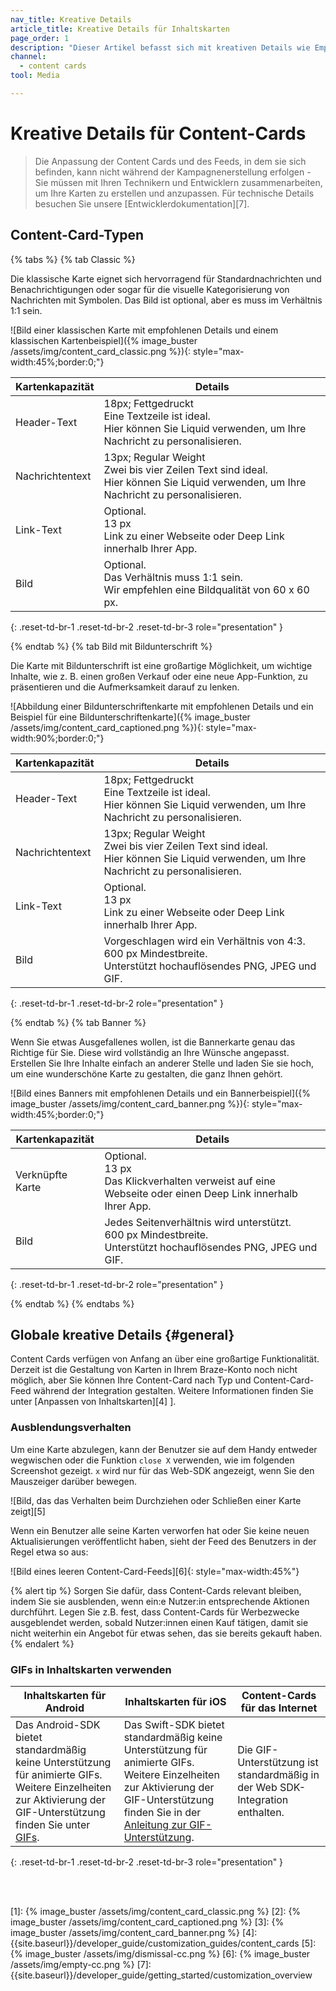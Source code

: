 ```yaml
---
nav_title: Kreative Details
article_title: Kreative Details für Inhaltskarten
page_order: 1
description: "Dieser Artikel befasst sich mit kreativen Details wie Empfehlungen für die Bildgröße und das Verhalten bei der Entlassung aus den drei Content-Card-Standardtypen."
channel:
  - content cards
tool: Media

---
```


# Kreative Details für Content-Cards

> Die Anpassung der Content Cards und des Feeds, in dem sie sich befinden, kann nicht während der Kampagnenerstellung erfolgen - Sie müssen mit Ihren Technikern und Entwicklern zusammenarbeiten, um Ihre Karten zu erstellen und anzupassen. Für technische Details besuchen Sie unsere [Entwicklerdokumentation][7].

## Content-Card-Typen

{% tabs %}
{% tab Classic %}

Die klassische Karte eignet sich hervorragend für Standardnachrichten und Benachrichtigungen oder sogar für die visuelle Kategorisierung von Nachrichten mit Symbolen. Das Bild ist optional, aber es muss im Verhältnis 1:1 sein.

![Bild einer klassischen Karte mit empfohlenen Details und einem klassischen Kartenbeispiel]({% image_buster /assets/img/content_card_classic.png %}){: style="max-width:45%;border:0;"}

| Kartenkapazität | Details |
| --- | ---|
| Header-Text | 18px; Fettgedruckt <br> Eine Textzeile ist ideal. <br> Hier können Sie Liquid verwenden, um Ihre Nachricht zu personalisieren. |
| Nachrichtentext | 13px; Regular Weight <br> Zwei bis vier Zeilen Text sind ideal. <br> Hier können Sie Liquid verwenden, um Ihre Nachricht zu personalisieren. |
| Link-Text | Optional. <br> 13 px <br> Link zu einer Webseite oder Deep Link innerhalb Ihrer App. |
| Bild | Optional. <br> Das Verhältnis muss 1:1 sein. <br> Wir empfehlen eine Bildqualität von 60 x 60 px. |
{: .reset-td-br-1 .reset-td-br-2 .reset-td-br-3 role="presentation" }

{% endtab %}
{% tab Bild mit Bildunterschrift %}

Die Karte mit Bildunterschrift ist eine großartige Möglichkeit, um wichtige Inhalte, wie z. B. einen großen Verkauf oder eine neue App-Funktion, zu präsentieren und die Aufmerksamkeit darauf zu lenken.

![Abbildung einer Bildunterschriftenkarte mit empfohlenen Details und ein Beispiel für eine Bildunterschriftenkarte]({% image_buster /assets/img/content_card_captioned.png %}){: style="max-width:90%;border:0;"}

| Kartenkapazität | Details |
| --- | ---|
| Header-Text | 18px; Fettgedruckt <br> Eine Textzeile ist ideal. <br> Hier können Sie Liquid verwenden, um Ihre Nachricht zu personalisieren. |
| Nachrichtentext | 13px; Regular Weight <br> Zwei bis vier Zeilen Text sind ideal. <br> Hier können Sie Liquid verwenden, um Ihre Nachricht zu personalisieren. |
| Link-Text | Optional. <br> 13 px <br> Link zu einer Webseite oder Deep Link innerhalb Ihrer App. |
| Bild | Vorgeschlagen wird ein Verhältnis von 4:3. <br> 600 px Mindestbreite.  <br> Unterstützt hochauflösendes PNG, JPEG und GIF. |
{: .reset-td-br-1 .reset-td-br-2 role="presentation" }

{% endtab %}
{% tab Banner %}

Wenn Sie etwas Ausgefallenes wollen, ist die Bannerkarte genau das Richtige für Sie. Diese wird vollständig an Ihre Wünsche angepasst. Erstellen Sie Ihre Inhalte einfach an anderer Stelle und laden Sie sie hoch, um eine wunderschöne Karte zu gestalten, die ganz Ihnen gehört.

![Bild eines Banners mit empfohlenen Details und ein Bannerbeispiel]({% image_buster /assets/img/content_card_banner.png %}){: style="max-width:45%;border:0;"}

| Kartenkapazität | Details |
| --- | ---|
| Verknüpfte Karte | Optional. <br> 13 px <br> Das Klickverhalten verweist auf eine Webseite oder einen Deep Link innerhalb Ihrer App. |
| Bild | Jedes Seitenverhältnis wird unterstützt. <br> 600 px Mindestbreite.  <br> Unterstützt hochauflösendes PNG, JPEG und GIF. |
{: .reset-td-br-1 .reset-td-br-2 role="presentation" }

{% endtab %}
{% endtabs %}

## Globale kreative Details {#general}

Content Cards verfügen von Anfang an über eine großartige Funktionalität. Derzeit ist die Gestaltung von Karten in Ihrem Braze-Konto noch nicht möglich, aber Sie können Ihre Content-Card nach Typ und Content-Card-Feed während der Integration gestalten. Weitere Informationen finden Sie unter [Anpassen von Inhaltskarten][4] ].

### Ausblendungsverhalten

Um eine Karte abzulegen, kann der Benutzer sie auf dem Handy entweder wegwischen oder die Funktion `close X` verwenden, wie im folgenden Screenshot gezeigt. `x` wird nur für das Web-SDK angezeigt, wenn Sie den Mauszeiger darüber bewegen.

![Bild, das das Verhalten beim Durchziehen oder Schließen einer Karte zeigt][5]

Wenn ein Benutzer alle seine Karten verworfen hat oder Sie keine neuen Aktualisierungen veröffentlicht haben, sieht der Feed des Benutzers in der Regel etwa so aus:

![Bild eines leeren Content-Card-Feeds][6]{: style="max-width:45%"}

{% alert tip %}
Sorgen Sie dafür, dass Content-Cards relevant bleiben, indem Sie sie ausblenden, wenn ein:e Nutzer:in entsprechende Aktionen durchführt. Legen Sie z.B. fest, dass Content-Cards für Werbezwecke ausgeblendet werden, sobald Nutzer:innen einen Kauf tätigen, damit sie nicht weiterhin ein Angebot für etwas sehen, das sie bereits gekauft haben.
{% endalert %}

### GIFs in Inhaltskarten verwenden

| Inhaltskarten für Android | Inhaltskarten für iOS | Content-Cards für das Internet |
| --- | --- |---|
| Das Android-SDK bietet standardmäßig keine Unterstützung für animierte GIFs. Weitere Einzelheiten zur Aktivierung der GIF-Unterstützung finden Sie unter [GIFs]({{site.baseurl}}/developer_guide/platform_integration_guides/android/content_cards/GIFs/). | Das Swift-SDK bietet standardmäßig keine Unterstützung für animierte GIFs. Weitere Einzelheiten zur Aktivierung der GIF-Unterstützung finden Sie in der [Anleitung zur GIF-Unterstützung](https://braze-inc.github.io/braze-swift-sdk/tutorials/braze/c3-gif-support). | Die GIF-Unterstützung ist standardmäßig in der Web SDK-Integration enthalten. |
{: .reset-td-br-1 .reset-td-br-2 .reset-td-br-3 role="presentation" }

<br><br>

[1]: {% image_buster /assets/img/content_card_classic.png %}
[2]: {% image_buster /assets/img/content_card_captioned.png %}
[3]: {% image_buster /assets/img/content_card_banner.png %}
[4]: {{site.baseurl}}/developer_guide/customization_guides/content_cards
[5]: {% image_buster /assets/img/dismissal-cc.png %}
[6]: {% image_buster /assets/img/empty-cc.png %}
[7]: {{site.baseurl}}/developer_guide/getting_started/customization_overview